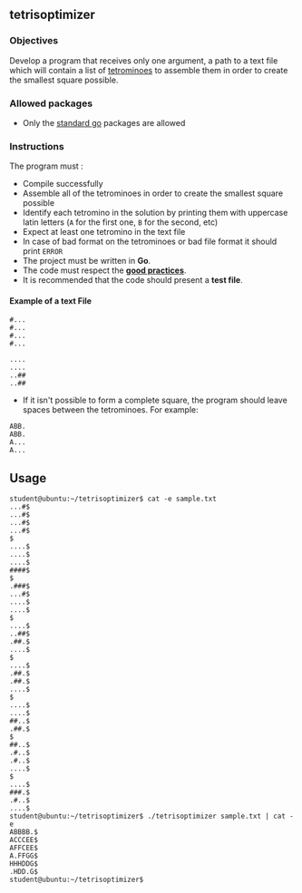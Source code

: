 ## tetrisoptimizer

### Objectives

Develop a program that receives only one argument, a path to a text file which will contain a list of [tetrominoes](https://en.wikipedia.org/wiki/Tetromino) to assemble them in order to create the smallest square possible.

### Allowed packages

- Only the [standard go](https://golang.org/pkg/) packages are allowed

### Instructions

The program must :

- Compile successfully
- Assemble all of the tetrominoes in order to create the smallest square possible
- Identify each tetromino in the solution by printing them with uppercase latin letters (`A` for the first one, `B` for the second, etc)
- Expect at least one tetromino in the text file
- In case of bad format on the tetrominoes or bad file format it should print `ERROR`
- The project must be written in **Go**.
- The code must respect the [**good practices**](https://public.01-edu.org/subjects/good-practices.en).
- It is recommended that the code should present a **test file**.

#### Example of a text File

```console
#...
#...
#...
#...

....
....
..##
..##
```

- If it isn't possible to form a complete square, the program should leave spaces between the tetrominoes. For example:

```console
ABB.
ABB.
A...
A...
```

## Usage

```
student@ubuntu:~/tetrisoptimizer$ cat -e sample.txt
...#$
...#$
...#$
...#$
$
....$
....$
....$
####$
$
.###$
...#$
....$
....$
$
....$
..##$
.##.$
....$
$
....$
.##.$
.##.$
....$
$
....$
....$
##..$
.##.$
$
##..$
.#..$
.#..$
....$
$
....$
###.$
.#..$
....$
student@ubuntu:~/tetrisoptimizer$ ./tetrisoptimizer sample.txt | cat -e
ABBBB.$
ACCCEE$
AFFCEE$
A.FFGG$
HHHDDG$
.HDD.G$
student@ubuntu:~/tetrisoptimizer$
```
